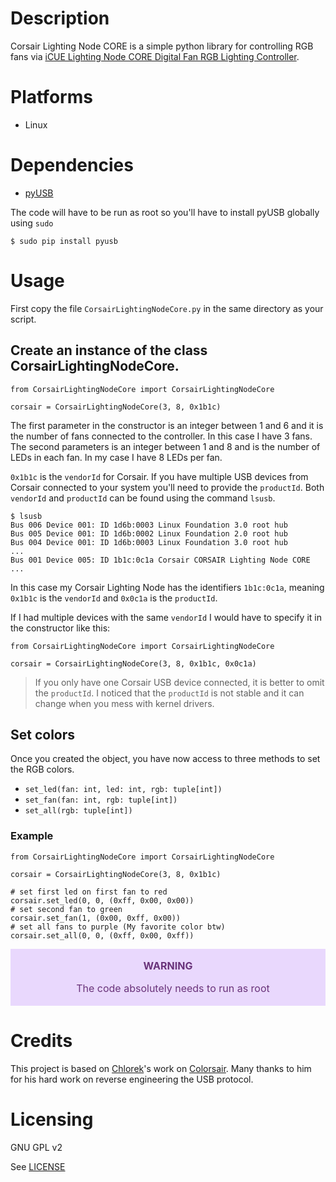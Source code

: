# Description

Corsair Lighting Node CORE is a simple python library for controlling RGB fans via [iCUE Lighting Node CORE Digital Fan RGB Lighting Controller](https://www.corsair.com/us/en/Categories/Products/Accessories-%7C-Parts/iCUE-CONTROLLERS/iCUE-Lighting-Node-CORE-Digital-Fan-RGB-Lighting-Controller/p/CL-8930009).


# Platforms

 - Linux

# Dependencies


 - [pyUSB](https://pyusb.github.io/pyusb/)

The code will have to be run as root so you'll have to install pyUSB globally using `sudo`

    $ sudo pip install pyusb

# Usage

First copy the file `CorsairLightingNodeCore.py` in the same directory as your script.

## Create an instance of the class CorsairLightingNodeCore.

    from CorsairLightingNodeCore import CorsairLightingNodeCore

    corsair = CorsairLightingNodeCore(3, 8, 0x1b1c)

The first parameter in the constructor is an integer between 1 and 6 and it is the number of fans connected to the controller. In this case I have 3 fans. The second parameters is an integer between 1 and 8 and is the number of LEDs in each fan. In my case I have 8 LEDs per fan.

`0x1b1c` is the `vendorId` for Corsair. If you have multiple USB devices from Corsair connected to your system you'll need to provide the `productId`. Both `vendorId` and `productId` can be found using the command `lsusb`.

    $ lsusb
    Bus 006 Device 001: ID 1d6b:0003 Linux Foundation 3.0 root hub
    Bus 005 Device 001: ID 1d6b:0002 Linux Foundation 2.0 root hub
    Bus 004 Device 001: ID 1d6b:0003 Linux Foundation 3.0 root hub
    ...
    Bus 001 Device 005: ID 1b1c:0c1a Corsair CORSAIR Lighting Node CORE
    ...

In this case my Corsair Lighting Node has the identifiers `1b1c:0c1a`, meaning `0x1b1c` is the `vendorId` and `0x0c1a` is the `productId`.

If I had multiple devices with the same `vendorId` I would have to specify it in the constructor like this:


    from CorsairLightingNodeCore import CorsairLightingNodeCore

    corsair = CorsairLightingNodeCore(3, 8, 0x1b1c, 0x0c1a)

 > If you only have one Corsair USB device connected, it is better to omit the `productId`. I noticed that the `productId` is not stable and it can change when you mess with kernel drivers.

## Set colors

Once you created the object, you have now access to three methods to set the RGB colors.

 - `set_led(fan: int, led: int, rgb: tuple[int])`
 - `set_fan(fan: int, rgb: tuple[int])`
 - `set_all(rgb: tuple[int])`

### Example

    from CorsairLightingNodeCore import CorsairLightingNodeCore

    corsair = CorsairLightingNodeCore(3, 8, 0x1b1c)

    # set first led on first fan to red
    corsair.set_led(0, 0, (0xff, 0x00, 0x00))
    # set second fan to green
    corsair.set_fan(1, (0x00, 0xff, 0x00))
    # set all fans to purple (My favorite color btw)
    corsair.set_all(0, 0, (0xff, 0x00, 0xff))

<div class="warning" style='padding:0.1em; background-color:#E9D8FD; color:#69337A; text-align:center; font-size: medium;'>
<span>
<p style='margin-top:1em;'>
<b>WARNING</b></p>
<p style='margin-left:1em;'>
The code absolutely needs to run as root
</p>
</div>


# Credits

This project is based on [Chlorek](https://github.com/Chlorek)'s work on [Colorsair](https://github.com/Chlorek/Colorsair). Many thanks to him for his hard work on reverse engineering the USB protocol.

# Licensing

GNU GPL v2

See [LICENSE](https://github.com/aakodadi/CorsairLightingNodeCore/blob/main/LICENSE)
